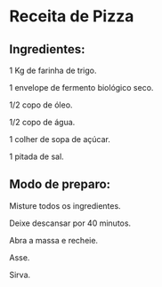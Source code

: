 # Receita de Pizza



## Ingredientes:

1 Kg de farinha de trigo. 

1 envelope de fermento biológico seco. 

1/2 copo de óleo. 

1/2 copo de água. 

1 colher de sopa de açúcar. 

1 pitada de sal. 



## Modo de preparo:

Misture todos os ingredientes.

Deixe descansar por 40 minutos. 

Abra a massa e recheie. 

Asse. 

Sirva. 